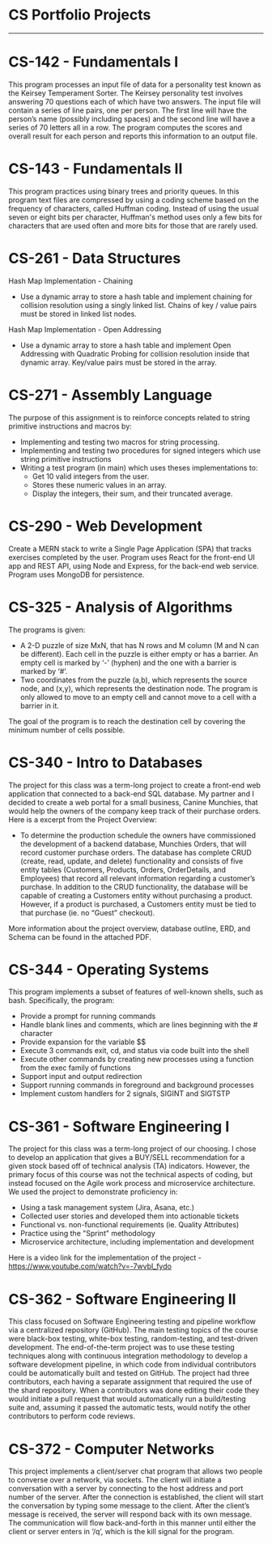 # CS Portfolio Projects
  ---------------------

# CS-142 - Fundamentals I
This program processes an input file of data for a personality test known as the Keirsey Temperament Sorter. The Keirsey personality test involves answering 70 questions each of which have two answers. The input file will contain a series of line pairs, one per person. The first line will have the person’s name (possibly including spaces) and the second line will have a series of 70 letters all in a row. The program computes the scores and overall result for each person and reports this information to an output file.

# CS-143 - Fundamentals II
This program practices using binary trees and priority queues. In this program text files are compressed by using a coding scheme based on the frequency of characters, called Huffman coding. Instead of using the usual seven or eight bits per character, Huffman's method uses only a few bits for characters that are used often and more bits for those that are rarely used.

# CS-261 - Data Structures
Hash Map Implementation - Chaining
 - Use a dynamic array to store a hash table and implement chaining for collision resolution using a singly linked list. Chains of key / value pairs must be stored in linked list nodes.

Hash Map Implementation - Open Addressing
 - Use a dynamic array to store a hash table and implement Open Addressing with Quadratic Probing for collision resolution inside that dynamic array. Key/value pairs must be stored in the array.

# CS-271 - Assembly Language
The purpose of this assignment is to reinforce concepts related to string primitive instructions and macros by:
 - Implementing and testing two macros for string processing.
 - Implementing and testing two procedures for signed integers which use string primitive instructions
 - Writing a test program (in main) which uses theses implementations to:
   - Get 10 valid integers from the user. 
   - Stores these numeric values in an array.
   - Display the integers, their sum, and their truncated average.
 
# CS-290 - Web Development
Create a MERN stack to write a Single Page Application (SPA) that tracks exercises completed by the user. Program uses React for the front-end UI app and REST API, using Node and Express, for the back-end web service. Program uses MongoDB for persistence.

# CS-325 - Analysis of Algorithms
The programs is given: 
 - A 2-D puzzle of size MxN, that has N rows and M column (M and N can be different). Each cell in the puzzle is either empty or has a barrier. An empty cell is marked by ‘-’ (hyphen) and the one with a barrier is marked by ‘#’.
 - Two coordinates from the puzzle (a,b), which represents the source node, and (x,y), which represents the destination node. The program is only allowed to move to an empty cell and cannot move to a cell with a barrier in it.
 
The goal of the program is to reach the destination cell by covering the minimum number of cells possible.

# CS-340 - Intro to Databases
The project for this class was a term-long project to create a front-end web application that connected to a back-end SQL database. My partner and I decided to create a web portal for a small business, Canine Munchies, that would help the owners of the company keep track of their purchase orders. Here is a excerpt from the Project Overview:
 - To determine the production schedule the owners have commissioned the development of a backend database, Munchies Orders, that will record customer purchase orders. The database has complete CRUD (create, read, update, and delete) functionality and consists of five entity tables (Customers, Products, Orders, OrderDetails, and Employees) that record all relevant information regarding a customer’s purchase. In addition to the CRUD functionality, the database will be capable of creating a Customers entity without purchasing a product. However, if a product is purchased, a Customers entity must be tied to that purchase (ie. no “Guest” checkout).

More information about the project overview, database outline, ERD, and Schema can be found in the attached PDF.

# CS-344 - Operating Systems
This program implements a subset of features of well-known shells, such as bash. Specifically, the program:
 - Provide a prompt for running commands
 - Handle blank lines and comments, which are lines beginning with the # character
 - Provide expansion for the variable $$
 - Execute 3 commands exit, cd, and status via code built into the shell
 - Execute other commands by creating new processes using a function from the exec family of functions
 - Support input and output redirection
 - Support running commands in foreground and background processes
 - Implement custom handlers for 2 signals, SIGINT and SIGTSTP

# CS-361 - Software Engineering I
The project for this class was a term-long project of our choosing. I chose to develop an application that gives a BUY/SELL recommendation for a given stock based off of technical analysis (TA) indicators. However, the primary focus of this course was not the technical aspects of coding, but instead focused on the Agile work process and microservice architecture. We used the project to demonstrate proficiency in:
 - Using a task management system (Jira, Asana, etc.)
 - Collected user stories and developed them into actionable tickets
 - Functional vs. non-functional requirements (ie. Quality Attributes)
 - Practice using the "Sprint" methodology
 - Microservice architecture, including implementation and development
 
Here is a video link for the implementation of the project - https://www.youtube.com/watch?v=-7wvbI_fydo
 
# CS-362 - Software Engineering II
This class focused on Software Engineering testing and pipeline workflow via a centralized repository (GitHub). The main testing topics of the course were black-box testing, white-box testing, random-testing, and test-driven development. The end-of-the-term project was to use these testing techniques along with continuous integration methodology to develop a software development pipeline, in which code from individual contributors could be automatically built and tested on GitHub. The project had three contributors, each having a separate assignment that required the use of the shard repository. When a contributors was done editing their code they would initiate a pull request that would automatically run a build/testing suite and, assuming it passed the automatic tests, would notify the other contributors to perform code reviews. 

# CS-372 - Computer Networks
This project implements a client/server chat program that allows two people to converse over a network, via sockets. The client will initiate a conversation with a server by connecting to the host address and port number of the server. After the connection is established, the client will start the conversation by typing some message to the client. After the client’s message is received, the server will respond back with its own message. The communication will flow back-and-forth in this manner until either the client or server enters in ‘/q’, which is the kill signal for the program.
